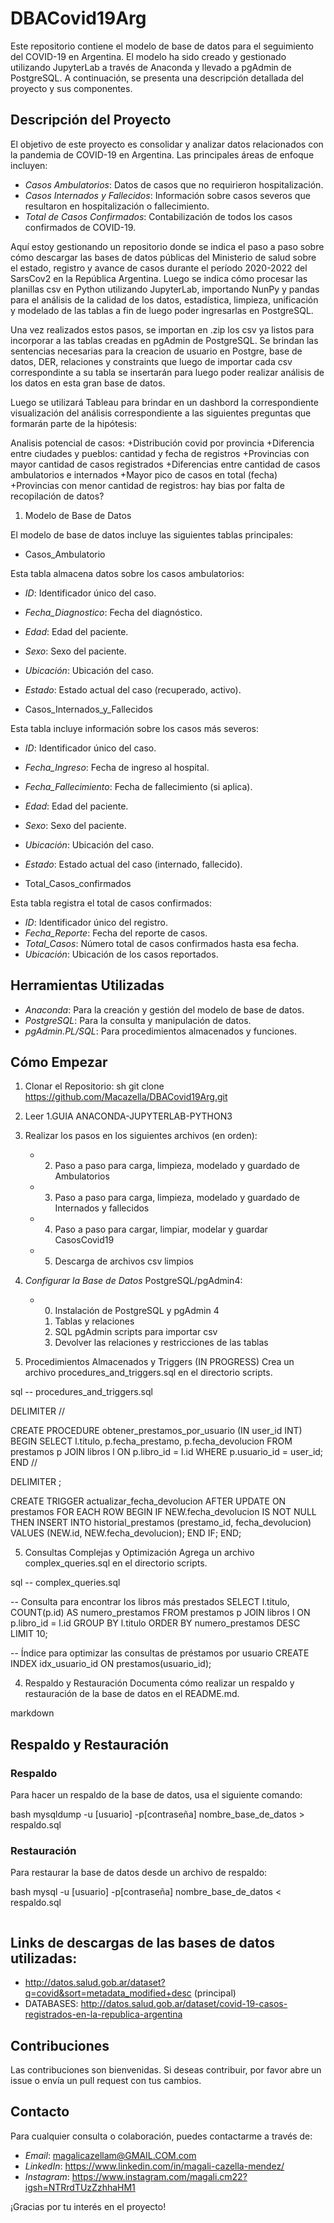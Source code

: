 # DBACovid19Arg
Este repositorio contiene el modelo de base de datos para el seguimiento del COVID-19 en Argentina. El modelo ha sido creado y gestionado utilizando JupyterLab a través de Anaconda y llevado a pgAdmin de PostgreSQL. A continuación, se presenta una descripción detallada del proyecto y sus componentes.

## Descripción del Proyecto

El objetivo de este proyecto es consolidar y analizar datos relacionados con la pandemia de COVID-19 en Argentina. Las principales áreas de enfoque incluyen:

- *Casos Ambulatorios*: Datos de casos que no requirieron hospitalización.
- *Casos Internados y Fallecidos*: Información sobre casos severos que resultaron en hospitalización o fallecimiento.
- *Total de Casos Confirmados*: Contabilización de todos los casos confirmados de COVID-19.

Aquí estoy gestionando un repositorio donde se indica el paso a paso sobre cómo descargar las bases de datos públicas del Ministerio de salud sobre el estado, registro y avance de casos durante el período 2020-2022 del SarsCov2 en la República Argentina.
Luego se indica cómo procesar las planillas csv en Python utilizando JupyterLab, importando NunPy y pandas para el análisis de la calidad de los datos, estadística, limpieza, unificación y modelado de las tablas a fin de luego poder ingresarlas en PostgreSQL.

Una vez realizados estos pasos, se importan en .zip los csv ya listos para incorporar a las tablas creadas en pgAdmin de PostgreSQL. Se brindan las sentencias necesarias para la creacion de usuario en Postgre, base de datos, DER, relaciones y constraints que luego de importar cada csv correspondinte a su tabla se insertarán para luego poder realizar análisis de los datos en esta gran base de datos.

Luego se utilizará Tableau para brindar en un dashbord la correspondiente visualización del análisis correspondiente a las siguientes preguntas que formarán parte de la hipótesis:

Analisis potencial de casos:
+Distribución covid por provincia
+Diferencia entre ciudades y pueblos: cantidad y fecha de registros
+Provincias con mayor cantidad de casos registrados
+Diferencias entre cantidad de casos ambulatorios e internados
+Mayor pico de casos en total (fecha)
+Provincias con menor cantidad de registros: hay bias por falta de recopilación de datos?



1) Modelo de Base de Datos

El modelo de base de datos incluye las siguientes tablas principales:


 - Casos_Ambulatorio

Esta tabla almacena datos sobre los casos ambulatorios:

- *ID*: Identificador único del caso.
- *Fecha_Diagnostico*: Fecha del diagnóstico.
- *Edad*: Edad del paciente.
- *Sexo*: Sexo del paciente.
- *Ubicación*: Ubicación del caso.
- *Estado*: Estado actual del caso (recuperado, activo).

 - Casos_Internados_y_Fallecidos

Esta tabla incluye información sobre los casos más severos:

- *ID*: Identificador único del caso.
- *Fecha_Ingreso*: Fecha de ingreso al hospital.
- *Fecha_Fallecimiento*: Fecha de fallecimiento (si aplica).
- *Edad*: Edad del paciente.
- *Sexo*: Sexo del paciente.
- *Ubicación*: Ubicación del caso.
- *Estado*: Estado actual del caso (internado, fallecido).

 - Total_Casos_confirmados

Esta tabla registra el total de casos confirmados:

- *ID*: Identificador único del registro.
- *Fecha_Reporte*: Fecha del reporte de casos.
- *Total_Casos*: Número total de casos confirmados hasta esa fecha.
- *Ubicación*: Ubicación de los casos reportados.

## Herramientas Utilizadas

- *Anaconda*: Para la creación y gestión del modelo de base de datos.
- *PostgreSQL*: Para la consulta y manipulación de datos.
- *pgAdmin.PL/SQL*: Para procedimientos almacenados y funciones.

## Cómo Empezar

1. Clonar el Repositorio:
    sh
    git clone https://github.com/Macazella/DBACovid19Arg.git
    
2. Leer 1.GUIA ANACONDA-JUPYTERLAB-PYTHON3
3. Realizar los pasos en los siguientes archivos (en orden):
   - 2. Paso a paso para carga, limpieza, modelado y guardado de Ambulatorios
   - 3. Paso a paso para carga, limpieza, modelado y guardado de Internados y fallecidos
   - 4. Paso a paso para cargar, limpiar, modelar y guardar CasosCovid19
   - 5. Descarga de archivos csv limpios

4. *Configurar la Base de Datos* PostgreSQL/pgAdmin4:
   - 0. Instalación de PostgreSQL y pgAdmin 4
     1. Tablas y relaciones
     2. SQL pgAdmin scripts para importar csv
     3. Devolver las relaciones y restricciones de las tablas
   
  
3. Procedimientos Almacenados y Triggers (IN PROGRESS)
Crea un archivo procedures_and_triggers.sql en el directorio scripts.

sql
-- procedures_and_triggers.sql

DELIMITER //

CREATE PROCEDURE obtener_prestamos_por_usuario (IN user_id INT)
BEGIN
    SELECT l.titulo, p.fecha_prestamo, p.fecha_devolucion
    FROM prestamos p
    JOIN libros l ON p.libro_id = l.id
    WHERE p.usuario_id = user_id;
END //

DELIMITER ;

CREATE TRIGGER actualizar_fecha_devolucion
AFTER UPDATE ON prestamos
FOR EACH ROW
BEGIN
    IF NEW.fecha_devolucion IS NOT NULL THEN
        INSERT INTO historial_prestamos (prestamo_id, fecha_devolucion)
        VALUES (NEW.id, NEW.fecha_devolucion);
    END IF;
END;

5. Consultas Complejas y Optimización
Agrega un archivo complex_queries.sql en el directorio scripts.

sql
-- complex_queries.sql

-- Consulta para encontrar los libros más prestados
SELECT l.titulo, COUNT(p.id) AS numero_prestamos
FROM prestamos p
JOIN libros l ON p.libro_id = l.id
GROUP BY l.titulo
ORDER BY numero_prestamos DESC
LIMIT 10;

-- Índice para optimizar las consultas de préstamos por usuario
CREATE INDEX idx_usuario_id ON prestamos(usuario_id);

4.  Respaldo y Restauración
Documenta cómo realizar un respaldo y restauración de la base de datos en el README.md.

markdown
## Respaldo y Restauración

### Respaldo
Para hacer un respaldo de la base de datos, usa el siguiente comando:

bash
mysqldump -u [usuario] -p[contraseña] nombre_base_de_datos > respaldo.sql


### Restauración
Para restaurar la base de datos desde un archivo de respaldo:

bash
mysql -u [usuario] -p[contraseña] nombre_base_de_datos < respaldo.sql
```
```

## Links de descargas de las bases de datos utilizadas:
- http://datos.salud.gob.ar/dataset?q=covid&sort=metadata_modified+desc (principal)
- DATABASES:
http://datos.salud.gob.ar/dataset/covid-19-casos-registrados-en-la-republica-argentina



## Contribuciones

Las contribuciones son bienvenidas. Si deseas contribuir, por favor abre un issue o envía un pull request con tus cambios.

## Contacto

Para cualquier consulta o colaboración, puedes contactarme a través de:

- *Email*: magalicazellam@GMAIL.COM.com
- *LinkedIn*: https://www.linkedin.com/in/magali-cazella-mendez/
- *Instagram*: https://www.instagram.com/magali.cm22?igsh=NTRrdTUzZzhhaHM1 

¡Gracias por tu interés en el proyecto!
